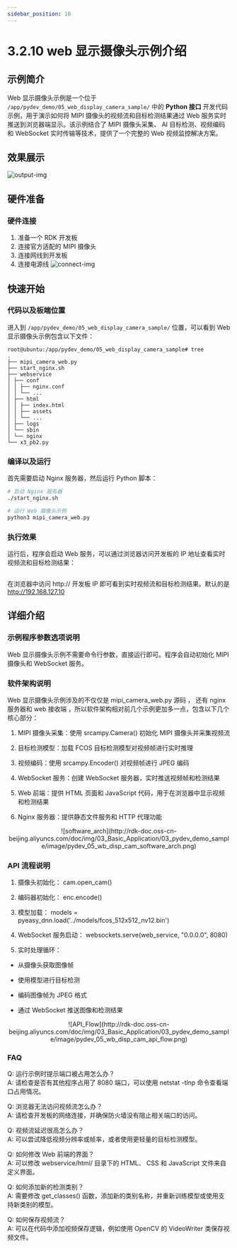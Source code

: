 ```yaml
---
sidebar_position: 10
---
```


# 3.2.10 web 显示摄像头示例介绍

## 示例简介
Web 显示摄像头示例是一个位于 `/app/pydev_demo/05_web_display_camera_sample/` 中的 **Python 接口** 开发代码示例，用于演示如何将 MIPI 摄像头的视频流和目标检测结果通过 Web 服务实时推送到浏览器端显示。该示例结合了 MIPI 摄像头采集、 AI 目标检测、视频编码和 WebSocket 实时传输等技术，提供了一个完整的 Web 视频监控解决方案。

## 效果展示
![output-img](http://rdk-doc.oss-cn-beijing.aliyuncs.com/doc/img/03_Basic_Application/03_pydev_demo_sample/image/pydev_05_runing.png)

## 硬件准备

### 硬件连接
1. 准备一个 RDK 开发板
2. 连接官方适配的 MIPI 摄像头
3. 连接网线到开发板
4. 连接电源线
![connect-img](http://rdk-doc.oss-cn-beijing.aliyuncs.com/doc/img/03_Basic_Application/03_pydev_demo_sample/image/pydev_05_hw_connect.png)


## 快速开始

### 代码以及板端位置
进入到 `/app/pydev_demo/05_web_display_camera_sample/` 位置，可以看到 Web 显示摄像头示例包含以下文件：
```
root@ubuntu:/app/pydev_demo/05_web_display_camera_sample# tree
.
├── mipi_camera_web.py
├── start_nginx.sh
├── webservice
│ ├── conf
│ │ ├── nginx.conf
│ │ └── ...
│ ├── html
│ │ ├── index.html
│ │ ├── assets
│ │ └── ...
│ ├── logs
│ └── sbin
│ └── nginx
└── x3_pb2.py
```


### 编译以及运行
首先需要启动 Nginx 服务器，然后运行 Python 脚本：
```bash
# 启动 Nginx 服务器
./start_nginx.sh

# 运行 Web 摄像头示例
python3 mipi_camera_web.py
```


### 执行效果

运行后，程序会启动 Web 服务，可以通过浏览器访问开发板的 IP 地址查看实时视频流和目标检测结果：

```
```

在浏览器中访问 http:// 开发板 IP 即可看到实时视频流和目标检测结果。默认的是 http://192.168.127.10

## 详细介绍

### 示例程序参数选项说明
Web 显示摄像头示例不需要命令行参数，直接运行即可。程序会自动初始化 MIPI 摄像头和 WebSocket 服务。


### 软件架构说明
Web 显示摄像头示例涉及的不仅仅是 mipi_camera_web.py 源码 ， 还有 nginx 服务器和 web 接收端 ，所以软件架构相对前几个示例更加多一点，包含以下几个核心部分：

1. MIPI 摄像头采集：使用 srcampy.Camera() 初始化 MIPI 摄像头并采集视频流

2. 目标检测模型：加载 FCOS 目标检测模型对视频帧进行实时推理

3. 视频编码：使用 srcampy.Encoder() 对视频帧进行 JPEG 编码

4. WebSocket 服务：创建 WebSocket 服务器，实时推送视频帧和检测结果

5. Web 前端：提供 HTML 页面和 JavaScript 代码，用于在浏览器中显示视频和检测结果

6. Nginx 服务器：提供静态文件服务和 HTTP 代理功能

<center>
![software_arch](http://rdk-doc.oss-cn-beijing.aliyuncs.com/doc/img/03_Basic_Application/03_pydev_demo_sample/image/pydev_05_wb_disp_cam_software_arch.png)
</center>

### API 流程说明

1. 摄像头初始化： cam.open_cam()

2. 编码器初始化： enc.encode()

3. 模型加载： models = pyeasy_dnn.load('../models/fcos_512x512_nv12.bin')

4. WebSocket 服务启动： websockets.serve(web_service, "0.0.0.0", 8080)

5. 实时处理循环：

- 从摄像头获取图像帧

- 使用模型进行目标检测

- 编码图像帧为 JPEG 格式

- 通过 WebSocket 推送图像和检测结果

<center>
![API_Flow](http://rdk-doc.oss-cn-beijing.aliyuncs.com/doc/img/03_Basic_Application/03_pydev_demo_sample/image/pydev_05_wb_disp_cam_api_flow.png)
</center>

### FAQ
Q: 运行示例时提示端口被占用怎么办？\
A: 请检查是否有其他程序占用了 8080 端口，可以使用 netstat -tlnp 命令查看端口占用情况。

Q: 浏览器无法访问视频流怎么办？\
A: 请检查开发板的网络连接，并确保防火墙没有阻止相关端口的访问。

Q: 视频流延迟很高怎么办？\
A: 可以尝试降低视频分辨率或帧率，或者使用更轻量的目标检测模型。

Q: 如何修改 Web 前端的界面？\
A: 可以修改 webservice/html/ 目录下的 HTML、 CSS 和 JavaScript 文件来自定义界面。

Q: 如何添加新的检测类别？\
A: 需要修改 get_classes() 函数，添加新的类别名称，并重新训练模型或使用支持新类别的模型。

Q: 如何保存视频流？\
A: 可以在代码中添加视频保存逻辑，例如使用 OpenCV 的 VideoWriter 类保存视频文件。



